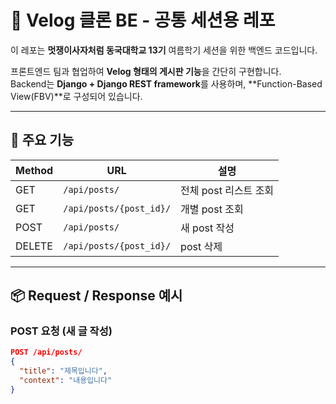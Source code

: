 # 🦁 Velog 클론 BE - 공통 세션용 레포

이 레포는 **멋쟁이사자처럼 동국대학교 13기** 여름학기 세션을 위한 백엔드 코드입니다.

프론트엔드 팀과 협업하여 **Velog 형태의 게시판 기능**을 간단히 구현합니다.  
Backend는 **Django + Django REST framework**를 사용하며, **Function-Based View(FBV)**로 구성되어 있습니다.

---

## 📌 주요 기능

| Method | URL                       | 설명               |
|--------|---------------------------|--------------------|
| GET    | `/api/posts/`            | 전체 post 리스트 조회 |
| GET    | `/api/posts/{post_id}/`  | 개별 post 조회     |
| POST   | `/api/posts/`            | 새 post 작성       |
| DELETE | `/api/posts/{post_id}/`  | post 삭제          |

---

## 📦 Request / Response 예시

### POST 요청 (새 글 작성)

```json
POST /api/posts/
{
  "title": "제목입니다",
  "context": "내용입니다"
}

